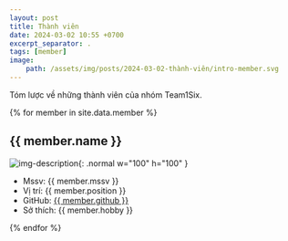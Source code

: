 ```yaml
---
layout: post
title: Thành viên
date: 2024-03-02 10:55 +0700
excerpt_separator: .
tags: [member]
image:
    path: /assets/img/posts/2024-03-02-thành-viên/intro-member.svg
---
```


Tóm lược về những thành viên của nhóm Team1Six.

{% for member in site.data.member %}

## {{ member.name }}

![img-description](https://avatars.githubusercontent.com/{{member.github}}){: .normal w="100" h="100" }

- Mssv: {{ member.mssv }}
- Vị trí: {{ member.position }}
- GitHub: [{{ member.github }}](https://github.com/{{member.github}})
- Sở thích: {{ member.hobby }}

{% endfor %}
